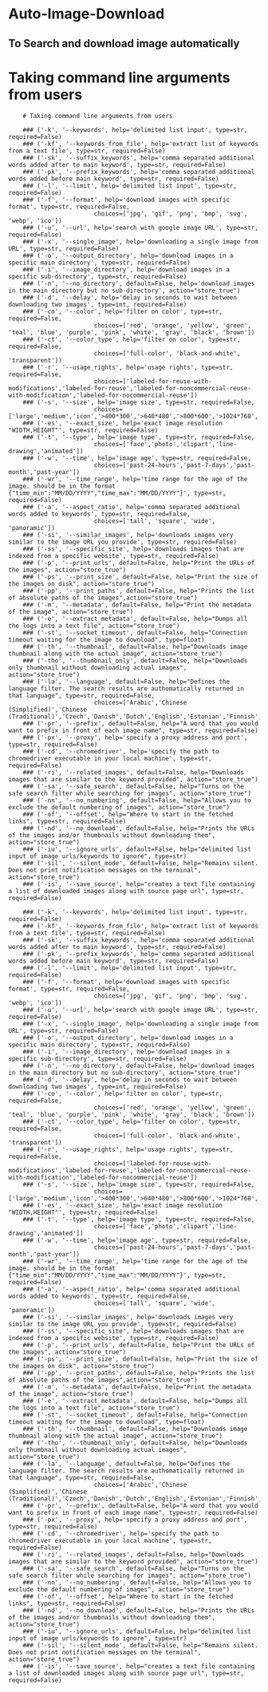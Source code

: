 # Auto-Image-Download
## To Search and download image automatically

# Taking command line arguments from users
        # Taking command line arguments from users
        
        ### ('-k', '--keywords', help='delimited list input', type=str, required=False)
        ### ('-kf', '--keywords_from_file', help='extract list of keywords from a text file', type=str, required=False)
        ### ('-sk', '--suffix_keywords', help='comma separated additional words added after to main keyword', type=str, required=False)
        ### ('-pk', '--prefix_keywords', help='comma separated additional words added before main keyword', type=str, required=False)
        ### ('-l', '--limit', help='delimited list input', type=str, required=False)
        ### ('-f', '--format', help='download images with specific format', type=str, required=False,
                            choices=['jpg', 'gif', 'png', 'bmp', 'svg', 'webp', 'ico'])
        ### ('-u', '--url', help='search with google image URL', type=str, required=False)
        ### ('-x', '--single_image', help='downloading a single image from URL', type=str, required=False)
        ### ('-o', '--output_directory', help='download images in a specific main directory', type=str, required=False)
        ### ('-i', '--image_directory', help='download images in a specific sub-directory', type=str, required=False)
        ### ('-n', '--no_directory', default=False, help='download images in the main directory but no sub-directory', action="store_true")
        ### ('-d', '--delay', help='delay in seconds to wait between downloading two images', type=int, required=False)
        ### ('-co', '--color', help='filter on color', type=str, required=False,
                            choices=['red', 'orange', 'yellow', 'green', 'teal', 'blue', 'purple', 'pink', 'white', 'gray', 'black', 'brown'])
        ### ('-ct', '--color_type', help='filter on color', type=str, required=False,
                            choices=['full-color', 'black-and-white', 'transparent'])
        ### ('-r', '--usage_rights', help='usage rights', type=str, required=False,
                            choices=['labeled-for-reuse-with-modifications','labeled-for-reuse','labeled-for-noncommercial-reuse-with-modification','labeled-for-nocommercial-reuse'])
        ### ('-s', '--size', help='image size', type=str, required=False,
                            choices=['large','medium','icon','>400*300','>640*480','>800*600','>1024*768','>2MP','>4MP','>6MP','>8MP','>10MP','>12MP','>15MP','>20MP','>40MP','>70MP'])
        ### ('-es', '--exact_size', help='exact image resolution "WIDTH,HEIGHT"', type=str, required=False)
        ### ('-t', '--type', help='image type', type=str, required=False,
                            choices=['face','photo','clipart','line-drawing','animated'])
        ### ('-w', '--time', help='image age', type=str, required=False,
                            choices=['past-24-hours','past-7-days','past-month','past-year'])
        ### ('-wr', '--time_range', help='time range for the age of the image. should be in the format {"time_min":"MM/DD/YYYY","time_max":"MM/DD/YYYY"}', type=str, required=False)
        ### ('-a', '--aspect_ratio', help='comma separated additional words added to keywords', type=str, required=False,
                            choices=['tall', 'square', 'wide', 'panoramic'])
        ### ('-si', '--similar_images', help='downloads images very similar to the image URL you provide', type=str, required=False)
        ### ('-ss', '--specific_site', help='downloads images that are indexed from a specific website', type=str, required=False)
        ### ('-p', '--print_urls', default=False, help="Print the URLs of the images", action="store_true")
        ### ('-ps', '--print_size', default=False, help="Print the size of the images on disk", action="store_true")
        ### ('-pp', '--print_paths', default=False, help="Prints the list of absolute paths of the images",action="store_true")
        ### ('-m', '--metadata', default=False, help="Print the metadata of the image", action="store_true")
        ### ('-e', '--extract_metadata', default=False, help="Dumps all the logs into a text file", action="store_true")
        ### ('-st', '--socket_timeout', default=False, help="Connection timeout waiting for the image to download", type=float)
        ### ('-th', '--thumbnail', default=False, help="Downloads image thumbnail along with the actual image", action="store_true")
        ### ('-tho', '--thumbnail_only', default=False, help="Downloads only thumbnail without downloading actual images", action="store_true")
        ### ('-la', '--language', default=False, help="Defines the language filter. The search results are authomatically returned in that language", type=str, required=False,
                            choices=['Arabic','Chinese (Simplified)','Chinese (Traditional)','Czech','Danish','Dutch','English','Estonian','Finnish','French','German','Greek','Hebrew','Hungarian','Icelandic','Italian','Japanese','Korean','Latvian','Lithuanian','Norwegian','Portuguese','Polish','Romanian','Russian','Spanish','Swedish','Turkish'])
        ### ('-pr', '--prefix', default=False, help="A word that you would want to prefix in front of each image name", type=str, required=False)
        ### ('-px', '--proxy', help='specify a proxy address and port', type=str, required=False)
        ### ('-cd', '--chromedriver', help='specify the path to chromedriver executable in your local machine', type=str, required=False)
        ### ('-ri', '--related_images', default=False, help="Downloads images that are similar to the keyword provided", action="store_true")
        ### ('-sa', '--safe_search', default=False, help="Turns on the safe search filter while searching for images", action="store_true")
        ### ('-nn', '--no_numbering', default=False, help="Allows you to exclude the default numbering of images", action="store_true")
        ### ('-of', '--offset', help="Where to start in the fetched links", type=str, required=False)
        ### ('-nd', '--no_download', default=False, help="Prints the URLs of the images and/or thumbnails without downloading them", action="store_true")
        ### ('-iu', '--ignore_urls', default=False, help="delimited list input of image urls/keywords to ignore", type=str)
        ### ('-sil', '--silent_mode', default=False, help="Remains silent. Does not print notification messages on the terminal", action="store_true")
        ### ('-is', '--save_source', help="creates a text file containing a list of downloaded images along with source page url", type=str, required=False)

        ### ('-k', '--keywords', help='delimited list input', type=str, required=False)
        ### ('-kf', '--keywords_from_file', help='extract list of keywords from a text file', type=str, required=False)
        ### ('-sk', '--suffix_keywords', help='comma separated additional words added after to main keyword', type=str, required=False)
        ### ('-pk', '--prefix_keywords', help='comma separated additional words added before main keyword', type=str, required=False)
        ### ('-l', '--limit', help='delimited list input', type=str, required=False)
        ### ('-f', '--format', help='download images with specific format', type=str, required=False,
                            choices=['jpg', 'gif', 'png', 'bmp', 'svg', 'webp', 'ico'])
        ### ('-u', '--url', help='search with google image URL', type=str, required=False)
        ### ('-x', '--single_image', help='downloading a single image from URL', type=str, required=False)
        ### ('-o', '--output_directory', help='download images in a specific main directory', type=str, required=False)
        ### ('-i', '--image_directory', help='download images in a specific sub-directory', type=str, required=False)
        ### ('-n', '--no_directory', default=False, help='download images in the main directory but no sub-directory', action="store_true")
        ### ('-d', '--delay', help='delay in seconds to wait between downloading two images', type=int, required=False)
        ### ('-co', '--color', help='filter on color', type=str, required=False,
                            choices=['red', 'orange', 'yellow', 'green', 'teal', 'blue', 'purple', 'pink', 'white', 'gray', 'black', 'brown'])
        ### ('-ct', '--color_type', help='filter on color', type=str, required=False,
                            choices=['full-color', 'black-and-white', 'transparent'])
        ### ('-r', '--usage_rights', help='usage rights', type=str, required=False,
                            choices=['labeled-for-reuse-with-modifications','labeled-for-reuse','labeled-for-noncommercial-reuse-with-modification','labeled-for-nocommercial-reuse'])
        ### ('-s', '--size', help='image size', type=str, required=False,
                            choices=['large','medium','icon','>400*300','>640*480','>800*600','>1024*768','>2MP','>4MP','>6MP','>8MP','>10MP','>12MP','>15MP','>20MP','>40MP','>70MP'])
        ### ('-es', '--exact_size', help='exact image resolution "WIDTH,HEIGHT"', type=str, required=False)
        ### ('-t', '--type', help='image type', type=str, required=False,
                            choices=['face','photo','clipart','line-drawing','animated'])
        ### ('-w', '--time', help='image age', type=str, required=False,
                            choices=['past-24-hours','past-7-days','past-month','past-year'])
        ### ('-wr', '--time_range', help='time range for the age of the image. should be in the format {"time_min":"MM/DD/YYYY","time_max":"MM/DD/YYYY"}', type=str, required=False)
        ### ('-a', '--aspect_ratio', help='comma separated additional words added to keywords', type=str, required=False,
                            choices=['tall', 'square', 'wide', 'panoramic'])
        ### ('-si', '--similar_images', help='downloads images very similar to the image URL you provide', type=str, required=False)
        ### ('-ss', '--specific_site', help='downloads images that are indexed from a specific website', type=str, required=False)
        ### ('-p', '--print_urls', default=False, help="Print the URLs of the images", action="store_true")
        ### ('-ps', '--print_size', default=False, help="Print the size of the images on disk", action="store_true")
        ### ('-pp', '--print_paths', default=False, help="Prints the list of absolute paths of the images",action="store_true")
        ### ('-m', '--metadata', default=False, help="Print the metadata of the image", action="store_true")
        ### ('-e', '--extract_metadata', default=False, help="Dumps all the logs into a text file", action="store_true")
        ### ('-st', '--socket_timeout', default=False, help="Connection timeout waiting for the image to download", type=float)
        ### ('-th', '--thumbnail', default=False, help="Downloads image thumbnail along with the actual image", action="store_true")
        ### ('-tho', '--thumbnail_only', default=False, help="Downloads only thumbnail without downloading actual images", action="store_true")
        ### ('-la', '--language', default=False, help="Defines the language filter. The search results are authomatically returned in that language", type=str, required=False,
                            choices=['Arabic','Chinese (Simplified)','Chinese (Traditional)','Czech','Danish','Dutch','English','Estonian','Finnish','French','German','Greek','Hebrew','Hungarian','Icelandic','Italian','Japanese','Korean','Latvian','Lithuanian','Norwegian','Portuguese','Polish','Romanian','Russian','Spanish','Swedish','Turkish'])
        ### ('-pr', '--prefix', default=False, help="A word that you would want to prefix in front of each image name", type=str, required=False)
        ### ('-px', '--proxy', help='specify a proxy address and port', type=str, required=False)
        ### ('-cd', '--chromedriver', help='specify the path to chromedriver executable in your local machine', type=str, required=False)
        ### ('-ri', '--related_images', default=False, help="Downloads images that are similar to the keyword provided", action="store_true")
        ### ('-sa', '--safe_search', default=False, help="Turns on the safe search filter while searching for images", action="store_true")
        ### ('-nn', '--no_numbering', default=False, help="Allows you to exclude the default numbering of images", action="store_true")
        ### ('-of', '--offset', help="Where to start in the fetched links", type=str, required=False)
        ### ('-nd', '--no_download', default=False, help="Prints the URLs of the images and/or thumbnails without downloading them", action="store_true")
        ### ('-iu', '--ignore_urls', default=False, help="delimited list input of image urls/keywords to ignore", type=str)
        ### ('-sil', '--silent_mode', default=False, help="Remains silent. Does not print notification messages on the terminal", action="store_true")
        ### ('-is', '--save_source', help="creates a text file containing a list of downloaded images along with source page url", type=str, required=False)

